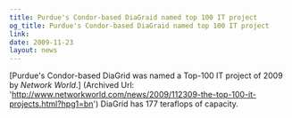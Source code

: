 ```yaml
---
title: Purdue's Condor-based DiaGraid named top 100 IT project
og_title: Purdue's Condor-based DiaGraid named top 100 IT project
link: 
date: 2009-11-23
layout: news
---
```


[Purdue's Condor-based DiaGrid was named a Top-100 IT project of 2009 by <em>Network World</em>.] (Archived Url: 'http://www.networkworld.com/news/2009/112309-the-top-100-it-projects.html?hpg1=bn')  DiaGrid has 177 teraflops of capacity. 

